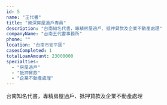 ```yaml
---
id: 5
name: "王代書"
title: "資深房屋過戶專員"
description: "台南知名代書，專精房屋過戶、抵押貸款及企業不動產處理"
companyName: "台南王代書事務所"
phone: ""
location: "台南市安平區"
casesCompleted: 1
totalLoanAmount: 23000000
specialties:
  - "房屋過戶"
  - "抵押貸款"
  - "企業不動產處理"
---
```


台南知名代書，專精房屋過戶、抵押貸款及企業不動產處理